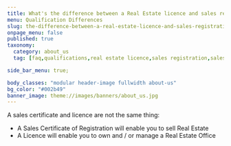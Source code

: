 ```yaml
---
title: What's the difference between a Real Estate licence and sales registration certificate?
menu: Qualification Differences
slug: the-difference-between-a-real-estate-licence-and-sales-registration-certificate
onpage_menu: false
published: true
taxonomy:
  category: about_us
  tag: [faq,qualifications,real estate licence,sales registration,sales]

side_bar_menu: true;

body_classes: "modular header-image fullwidth about-us"
bg_color: "#002b49"
banner_image: theme://images/banners/about_us.jpg
---
```


A sales certificate and licence are not the same thing:
- A Sales Certificate of Registration will enable you to sell Real Estate
- A Licence will enable you to own and / or manage a Real Estate Office
